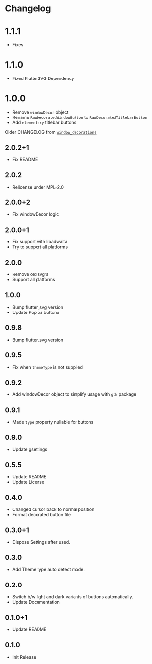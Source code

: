# Changelog

# 1.1.1

* Fixes

# 1.1.0

* Fixed FlutterSVG Dependency

# 1.0.0

* Remove `windowDecor` object
* Rename `RawDecoratedWindowButton` to `RawDecoratedTitlebarButton`
* Add `elementary` titlebar buttons

Older CHANGELOG from [`window_decorations`](https://pub.dev/packages/window_decorations)

## 2.0.2+1

* Fix README

## 2.0.2

* Relicense under MPL-2.0

## 2.0.0+2

* Fix windowDecor logic

## 2.0.0+1

* Fix support with libadwaita
* Try to support all platforms

## 2.0.0

* Remove old svg's
* Support all platforms

## 1.0.0

* Bump flutter_svg version
* Update Pop os buttons

## 0.9.8

* Bump flutter_svg version

## 0.9.5

* Fix when `themeType` is not supplied

## 0.9.2

* Add windowDecor object to simplify usage with `gtk` package

## 0.9.1

* Made `type` property nullable for buttons

## 0.9.0

* Update gsettings

## 0.5.5

* Update README
* Update License

## 0.4.0

* Changed cursor back to normal position
* Format decorated button file

## 0.3.0+1

* Dispose Settings after used.

## 0.3.0

* Add Theme type auto detect mode.

## 0.2.0

* Switch b/w light and dark variants of buttons automatically.
* Update Documentation

## 0.1.0+1

* Update README

## 0.1.0

* Init Release

